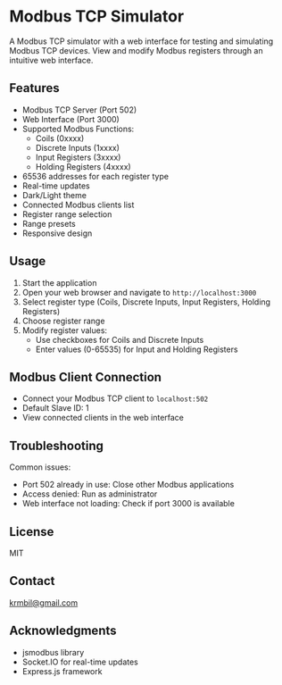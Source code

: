 # Modbus TCP Simulator

A Modbus TCP simulator with a web interface for testing and simulating Modbus TCP devices. View and modify Modbus registers through an intuitive web interface.

## Features

- Modbus TCP Server (Port 502)
- Web Interface (Port 3000)
- Supported Modbus Functions:
  - Coils (0xxxx)
  - Discrete Inputs (1xxxx)
  - Input Registers (3xxxx)
  - Holding Registers (4xxxx)
- 65536 addresses for each register type
- Real-time updates
- Dark/Light theme
- Connected Modbus clients list
- Register range selection
- Range presets
- Responsive design

## Usage

1. Start the application
2. Open your web browser and navigate to `http://localhost:3000`
3. Select register type (Coils, Discrete Inputs, Input Registers, Holding Registers)
4. Choose register range
5. Modify register values:
   - Use checkboxes for Coils and Discrete Inputs
   - Enter values (0-65535) for Input and Holding Registers

## Modbus Client Connection

- Connect your Modbus TCP client to `localhost:502`
- Default Slave ID: 1
- View connected clients in the web interface

## Troubleshooting

Common issues:
- Port 502 already in use: Close other Modbus applications
- Access denied: Run as administrator
- Web interface not loading: Check if port 3000 is available

## License

MIT

## Contact

krmbil@gmail.com

## Acknowledgments

- jsmodbus library
- Socket.IO for real-time updates
- Express.js framework

